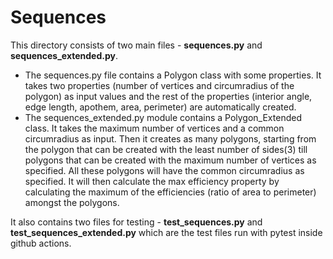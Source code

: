 # Sequences

This directory consists of two main files - <b>sequences.py</b> and <b>sequences_extended.py</b>.

<ul>
  <li>The sequences.py file contains a Polygon class with some properties. It takes two properties (number of vertices and circumradius of the polygon) as input values and the rest of the properties (interior angle, edge length, apothem, area, perimeter) are automatically created.</li>
  <li>The sequences_extended.py module contains a Polygon_Extended class. It takes the maximum number of vertices and a common circumradius as input. Then it creates as many polygons, starting from the polygon that can be created with the least number of sides(3) till polygons that can be created with the maximum number of vertices as specified. All these polygons will have the common circumradius as specified. It will then calculate the max efficiency property by calculating the maximum of the efficiencies (ratio of area to perimeter) amongst the polygons.</li>
</ul>

It also contains two files for testing - <b>test_sequences.py</b> and <b>test_sequences_extended.py</b> which are the test files run with pytest inside github actions.
